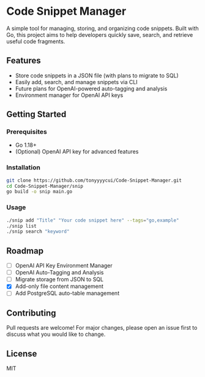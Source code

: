 
# Code Snippet Manager

A simple tool for managing, storing, and organizing code snippets. Built with Go, this project aims to help developers quickly save, search, and retrieve useful code fragments.

## Features

- Store code snippets in a JSON file (with plans to migrate to SQL)
- Easily add, search, and manage snippets via CLI
- Future plans for OpenAI-powered auto-tagging and analysis
- Environment manager for OpenAI API keys

## Getting Started

### Prerequisites

- Go 1.18+
- (Optional) OpenAI API key for advanced features

### Installation

```bash
git clone https://github.com/tonyyyycui/Code-Snippet-Manager.git
cd Code-Snippet-Manager/snip
go build -o snip main.go
```

### Usage

```bash
./snip add "Title" "Your code snippet here" --tags="go,example"
./snip list
./snip search "keyword"
```

## Roadmap

- [ ] OpenAI API Key Environment Manager
- [ ] OpenAI Auto-Tagging and Analysis
- [ ] Migrate storage from JSON to SQL
- [X] Add-only file content management
- [ ] Add PostgreSQL auto-table management

## Contributing

Pull requests are welcome! For major changes, please open an issue first to discuss what you would like to change.

## License

MIT